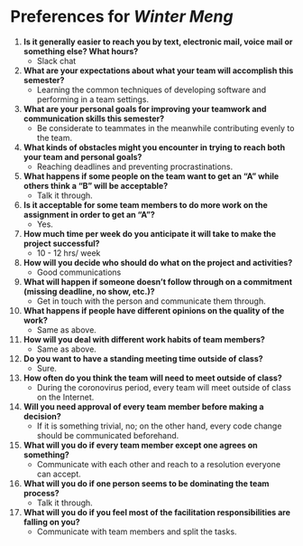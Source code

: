 # Preferences for _Winter Meng_

1. __Is it generally easier to reach you by text, electronic mail, voice mail or something else?  What hours?__ 
   * Slack chat
1. __What are your expectations about what your team will accomplish this semester?__ 
   * Learning the common techniques of developing software and performing in a team settings. 
1. __What are your personal goals for improving your teamwork and communication skills this semester?__ 
   * Be considerate to teammates in the meanwhile contributing evenly to the team. 
1. __What kinds of obstacles might you encounter in trying to reach both your team and personal goals?__ 
   * Reaching deadlines and preventing procrastinations.
1. __What happens if some people on the team want to get an “A” while others think a “B” will be acceptable?__ 
   * Talk it through. 
1. __Is it acceptable for some team members to do more work on the assignment in order to get an “A”?__ 
   * Yes. 
1. __How much time per week do you anticipate it will take to make the project successful?__ 
   * 10 - 12 hrs/ week
1. __How will you decide who should do what on the project and activities?__ 
   * Good communications 
1. __What will happen if someone doesn’t follow through on a commitment (missing deadline, no show, etc.)?__ 
   * Get in touch with the person and communicate them through. 
1. __What happens if people have different opinions on the quality of the work?__ 
   * Same as above. 
1. __How will you deal with different work habits of team members?__ 
   * Same as above.
1. __Do you want to have a standing meeting time outside of class?__ 
   * Sure. 
1. __How often do you think the team will need to meet outside of class?__ 
   * During the coronovirus period, every team will meet outside of class on the Internet. 
1. __Will you need approval of every team member before making a decision?__ 
   * If it is something trivial, no; on the other hand, every code change should be communicated beforehand. 
1. __What will you do if every team member except one agrees on something?__ 
   * Communicate with each other and reach to a resolution everyone can accept. 
1. __What will you do if one person seems to be dominating the team process?__ 
   * Talk it through. 
1. __What will you do if you feel most of the facilitation responsibilities are falling on you?__ 
   * Communicate with team members and split the tasks. 